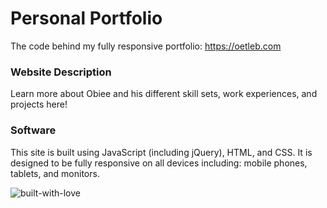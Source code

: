 # Personal Portfolio

The code behind my fully responsive portfolio: https://oetleb.com

### Website Description

Learn more about Obiee and his different skill sets, work experiences, and projects here!

### Software

This site is built using JavaScript (including jQuery), HTML, and CSS. It is designed to be fully responsive on all devices including: mobile phones, tablets, and monitors.

![built-with-love](https://forthebadge.com/images/badges/built-with-love.svg)
